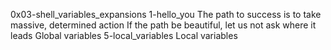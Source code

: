 0x03-shell_variables_expansions
1-hello_you
The path to success is to take massive, determined action
If the path be beautiful, let us not ask where it leads
Global variables
5-local_variables
Local variables
